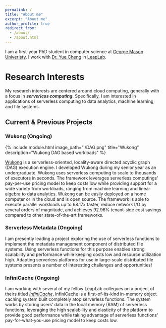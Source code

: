 ```yaml
---
permalink: /
title: "About me"
excerpt: "About me"
author_profile: true
redirect_from: 
  - /about/
  - /about.html
---
```


I am a first-year PhD student in computer science at [George Mason Univeristy](https://cs.gmu.edu/). I work with [Dr. Yue Cheng](https://cs.gmu.edu/~yuecheng/) in [LeapLab](https://mason-leap-lab.github.io/).

# Research Interests
My research interests are centered around cloud computing, generally with a focus in ___serverless computing___. Specifically, I am interested in applications of serverless computing to data analytics, machine learning, and file systems.

## Current & Previous Projects

### Wukong (Ongoing)

{% include module.html image_path="./DAG.png" title="Wukong" description="Wukong DAG based workloads" %}

[Wukong](https://mason-leap-lab.github.io/Wukong/) is a serverless-oriented, locality-aware directed acyclic graph (DAG) execution engine. I developed Wukong during my senior year as an undergraduate. Wukong uses serverless computing to scale to thousands of executors in seconds. The framework leverages serverless computings' pay-per-use pricing model to keep costs low while providing support for a wide variety from workloads, ranging from machine learning and linear algebra to data analytics. Wukong can be easily deployed on a home computer or in the cloud and is open source. The framework is able to execute parallel workloads up to 68.17x faster, reduce network I/O by several orders of magnitude, and achieves 92.96% tenant-side cost savings compared to other state-of-the-art frameworks. 

### Serverless Metadata (Ongoing)
I am presently leading a project exploring the use of serverless functions to implement the metadata management component of distributed file systems. Using serverless functions for this purpose enables strong scalability and performance while keeping costs low and resource utilization high. Adapting serverless platforms for use in large-scale distributed file systems presents a number of interesting challenges and opportunities!

### InfiniCache (Ongoing)
I am working with several of my fellow LeapLab collegues on a project of theirs titled [_InfiniCache_](https://mason-leap-lab.github.io/infinicache/). InfiniCache is a first-of-its-kind in-memory object caching system built completely atop serverless functions. The system works by storing users' data in the local memory (RAM) of serverless functions, leveraging the high scalability and elasticity of the platform to provide good performance while taking advantage of serverless functions' pay-for-what-you-use pricing model to keep costs low. 